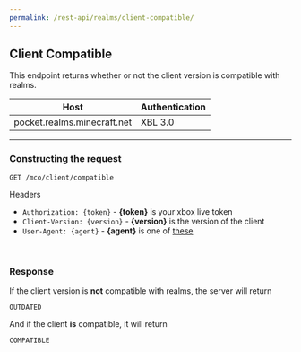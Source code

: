 ```yaml
---
permalink: /rest-api/realms/client-compatible/
---
```

## Client Compatible
This endpoint returns whether or not the client version is compatible with realms.

| Host                        | Authentication |
| --------------------------- | -------------- |
| pocket.realms.minecraft.net | XBL 3.0        |

---

### Constructing the request
```
GET /mco/client/compatible
```

Headers  
* `Authorization: {token}`    - **{token}** is your xbox live token  
* `Client-Version: {version}` - **{version}** is the version of the client
* `User-Agent: {agent}`       - **{agent}** is one of [these](../#user-agents) 

<br>

### Response
If the client version is **not** compatible with realms, the server will return
```
OUTDATED
```

And if the client **is** compatible, it will return
```
COMPATIBLE
```
